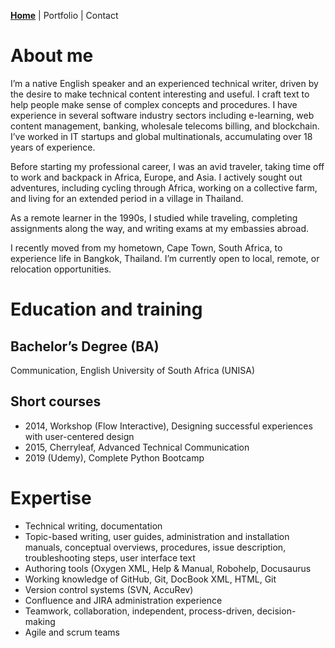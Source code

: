 
[**Home**](https://carolynduangprom.github.io/) | Portfolio | Contact

# About me

I’m a native English speaker and an experienced technical writer, driven by the desire to make technical content interesting and useful.
I craft text to help people make sense of complex concepts and procedures. I have experience in several software industry sectors including e-learning, web content management, banking, wholesale telecoms billing, and blockchain. I’ve worked in IT startups and global multinationals, accumulating over 18 years of experience.

Before starting my professional career, I was an avid traveler, taking time off to work and backpack in Africa, Europe, and Asia. I actively sought out adventures, including cycling through Africa, working on a collective farm, and living for an extended period in a village in Thailand. 

As a remote learner in the 1990s, I studied while traveling, completing assignments along the way, and writing exams at my embassies abroad. 

I recently moved from my hometown, Cape Town, South Africa, to experience life in Bangkok, Thailand. I’m currently open to local, remote, or relocation opportunities. 

# Education and training
## Bachelor’s Degree (BA)
Communication, English
University of South Africa (UNISA)

## Short courses
* 2014, Workshop (Flow Interactive), Designing successful experiences with user-centered design
* 2015, Cherryleaf, Advanced Technical Communication
* 2019 (Udemy), Complete Python Bootcamp

# Expertise
* Technical writing, documentation
* Topic-based writing, user guides, administration and installation manuals, conceptual overviews, procedures, issue description, troubleshooting steps, user interface text
* Authoring tools (Oxygen XML, Help & Manual, Robohelp, Docusaurus
* Working knowledge of GitHub, Git, DocBook XML, HTML, Git
* Version control systems (SVN, AccuRev)
*	Confluence and JIRA administration experience
*	Teamwork, collaboration, independent, process-driven, decision-making
*	Agile and scrum teams

